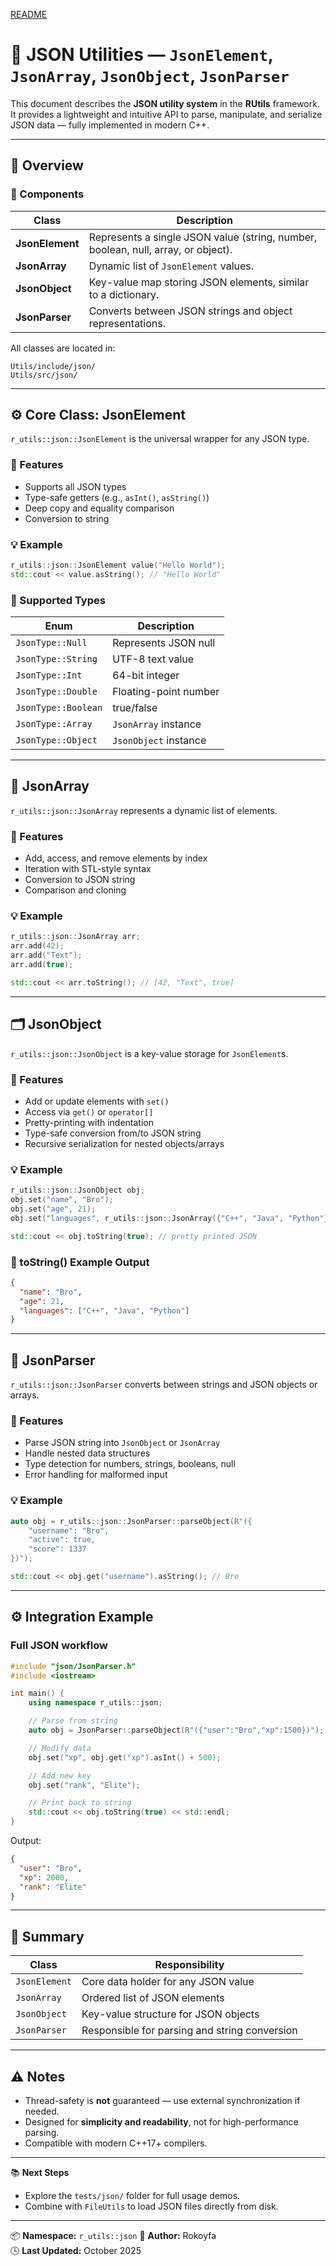 [README](../README.md)
# 🧩 JSON Utilities — `JsonElement`, `JsonArray`, `JsonObject`, `JsonParser`

This document describes the **JSON utility system** in the **RUtils** framework.
It provides a lightweight and intuitive API to parse, manipulate, and serialize JSON data — fully implemented in modern C++.

---

## 🔹 Overview

### 🧱 Components

| Class | Description |
|-------|--------------|
| **JsonElement** | Represents a single JSON value (string, number, boolean, null, array, or object). |
| **JsonArray** | Dynamic list of `JsonElement` values. |
| **JsonObject** | Key-value map storing JSON elements, similar to a dictionary. |
| **JsonParser** | Converts between JSON strings and object representations. |

All classes are located in:
```
Utils/include/json/
Utils/src/json/
```

---

## ⚙️ Core Class: JsonElement

`r_utils::json::JsonElement` is the universal wrapper for any JSON type.

### 🧩 Features

* Supports all JSON types
* Type-safe getters (e.g., `asInt()`, `asString()`)
* Deep copy and equality comparison
* Conversion to string

### 💡 Example

```cpp
r_utils::json::JsonElement value("Hello World");
std::cout << value.asString(); // "Hello World"
```

### 🔧 Supported Types

| Enum | Description |
|------|--------------|
| `JsonType::Null` | Represents JSON null |
| `JsonType::String` | UTF-8 text value |
| `JsonType::Int` | 64-bit integer |
| `JsonType::Double` | Floating-point number |
| `JsonType::Boolean` | true/false |
| `JsonType::Array` | `JsonArray` instance |
| `JsonType::Object` | `JsonObject` instance |

---

## 📜 JsonArray

`r_utils::json::JsonArray` represents a dynamic list of elements.

### 🧩 Features

* Add, access, and remove elements by index
* Iteration with STL-style syntax
* Conversion to JSON string
* Comparison and cloning

### 💡 Example

```cpp
r_utils::json::JsonArray arr;
arr.add(42);
arr.add("Text");
arr.add(true);

std::cout << arr.toString(); // [42, "Text", true]
```

---

## 🗂️ JsonObject

`r_utils::json::JsonObject` is a key-value storage for `JsonElement`s.

### 🧩 Features

* Add or update elements with `set()`
* Access via `get()` or `operator[]`
* Pretty-printing with indentation
* Type-safe conversion from/to JSON string
* Recursive serialization for nested objects/arrays

### 💡 Example

```cpp
r_utils::json::JsonObject obj;
obj.set("name", "Bro");
obj.set("age", 21);
obj.set("languages", r_utils::json::JsonArray({"C++", "Java", "Python"}));

std::cout << obj.toString(true); // pretty printed JSON
```

### 🔁 toString() Example Output

```json
{
  "name": "Bro",
  "age": 21,
  "languages": ["C++", "Java", "Python"]
}
```

---

## 🧠 JsonParser

`r_utils::json::JsonParser` converts between strings and JSON objects or arrays.

### 🧩 Features

* Parse JSON string into `JsonObject` or `JsonArray`
* Handle nested data structures
* Type detection for numbers, strings, booleans, null
* Error handling for malformed input

### 💡 Example

```cpp
auto obj = r_utils::json::JsonParser::parseObject(R"({
    "username": "Bro",
    "active": true,
    "score": 1337
})");

std::cout << obj.get("username").asString(); // Bro
```

---

## ⚙️ Integration Example

### Full JSON workflow

```cpp
#include "json/JsonParser.h"
#include <iostream>

int main() {
    using namespace r_utils::json;

    // Parse from string
    auto obj = JsonParser::parseObject(R"({"user":"Bro","xp":1500})");

    // Modify data
    obj.set("xp", obj.get("xp").asInt() + 500);

    // Add new key
    obj.set("rank", "Elite");

    // Print back to string
    std::cout << obj.toString(true) << std::endl;
}
```

Output:
```json
{
  "user": "Bro",
  "xp": 2000,
  "rank": "Elite"
}
```

---

## 🧾 Summary

| Class | Responsibility |
|--------|----------------|
| `JsonElement` | Core data holder for any JSON value |
| `JsonArray` | Ordered list of JSON elements |
| `JsonObject` | Key-value structure for JSON objects |
| `JsonParser` | Responsible for parsing and string conversion |

---

## ⚠️ Notes

* Thread-safety is **not** guaranteed — use external synchronization if needed.
* Designed for **simplicity and readability**, not for high-performance parsing.
* Compatible with modern C++17+ compilers.

---

📚 **Next Steps**
* Explore the `tests/json/` folder for full usage demos.
* Combine with `FileUtils` to load JSON files directly from disk.

---

📦 **Namespace:** `r_utils::json`
👤 **Author:** Rokoyfa  
🕓 **Last Updated:** October 2025 

